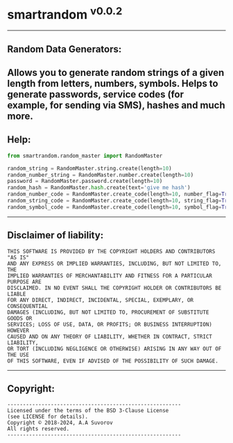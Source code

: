 # smartrandom <sup>v0.0.2</sup>
---

## Random Data Generators:

Allows you to generate random strings of a given length from letters, numbers, symbols.
Helps to generate passwords, service codes (for example, for sending via SMS), hashes and much more.
---

## Help:

```python
from smartrandom.random_master import RandomMaster

random_string = RandomMaster.string.create(length=10)
random_number_string = RandomMaster.number.create(length=10)
password = RandomMaster.password.create(length=10)
random_hash = RandomMaster.hash.create(text='give me hash')
random_number_code = RandomMaster.create_code(length=10, number_flag=True)
random_string_code = RandomMaster.create_code(length=10, string_flag=True)
random_symbol_code = RandomMaster.create_code(length=10, symbol_flag=True)

```

***

## Disclaimer of liability:

    THIS SOFTWARE IS PROVIDED BY THE COPYRIGHT HOLDERS AND CONTRIBUTORS "AS IS"
    AND ANY EXPRESS OR IMPLIED WARRANTIES, INCLUDING, BUT NOT LIMITED TO, THE
    IMPLIED WARRANTIES OF MERCHANTABILITY AND FITNESS FOR A PARTICULAR PURPOSE ARE
    DISCLAIMED. IN NO EVENT SHALL THE COPYRIGHT HOLDER OR CONTRIBUTORS BE LIABLE
    FOR ANY DIRECT, INDIRECT, INCIDENTAL, SPECIAL, EXEMPLARY, OR CONSEQUENTIAL
    DAMAGES (INCLUDING, BUT NOT LIMITED TO, PROCUREMENT OF SUBSTITUTE GOODS OR
    SERVICES; LOSS OF USE, DATA, OR PROFITS; OR BUSINESS INTERRUPTION) HOWEVER
    CAUSED AND ON ANY THEORY OF LIABILITY, WHETHER IN CONTRACT, STRICT LIABILITY,
    OR TORT (INCLUDING NEGLIGENCE OR OTHERWISE) ARISING IN ANY WAY OUT OF THE USE
    OF THIS SOFTWARE, EVEN IF ADVISED OF THE POSSIBILITY OF SUCH DAMAGE.

***

## Copyright:
    --------------------------------------------------------
    Licensed under the terms of the BSD 3-Clause License
    (see LICENSE for details).
    Copyright © 2018-2024, A.A Suvorov
    All rights reserved.
    --------------------------------------------------------
